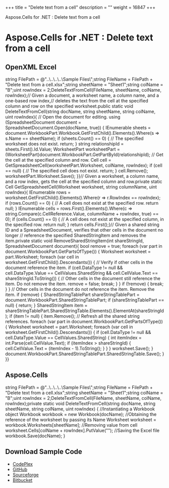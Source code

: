 +++
title = "Delete text from a cell" 
description = "" 
weight = 16847 
+++

Aspose.Cells for .NET : Delete text from a cell  

# Aspose.Cells for .NET : Delete text from a cell


## OpenXML Excel

string FilePath = @"..\\..\\..\\..\\Sample Files\\";string FileName = FilePath + "Delete text from a cell.xlsx";string sheetName = "Sheet1";string colName = "B";uint rowIndex = 2;DeleteTextFromCell(FileName, sheetName, colName, rowIndex);// Given a document, a worksheet name, a column name, and a one-based row index,// deletes the text from the cell at the specified column and row on the specified worksheet.public static void DeleteTextFromCell(string docName, string sheetName, string colName, uint rowIndex){    // Open the document for editing.    using (SpreadsheetDocument document = SpreadsheetDocument.Open(docName, true))    {        IEnumerable<Sheet> sheets = document.WorkbookPart.Workbook.GetFirstChild<Sheets>().Elements<Sheet>().Where(s => s.Name == sheetName);        if (sheets.Count() == 0)        {            // The specified worksheet does not exist.            return;        }        string relationshipId = sheets.First().Id.Value;        WorksheetPart worksheetPart = (WorksheetPart)document.WorkbookPart.GetPartById(relationshipId);        // Get the cell at the specified column and row.        Cell cell = GetSpreadsheetCell(worksheetPart.Worksheet, colName, rowIndex);        if (cell == null)        {            // The specified cell does not exist.            return;        }        cell.Remove();        worksheetPart.Worksheet.Save();    }}// Given a worksheet, a column name, and a row index, gets the cell at the specified column and row.private static Cell GetSpreadsheetCell(Worksheet worksheet, string columnName, uint rowIndex){    IEnumerable<Row> rows = worksheet.GetFirstChild<SheetData>().Elements<Row>().Where(r => r.RowIndex == rowIndex);    if (rows.Count() == 0)    {        // A cell does not exist at the specified row.        return null;    }    IEnumerable<Cell> cells = rows.First().Elements<Cell>().Where(c => string.Compare(c.CellReference.Value, columnName + rowIndex, true) == 0);    if (cells.Count() == 0)    {        // A cell does not exist at the specified column, in the specified row.        return null;    }    return cells.First();}// Given a shared string ID and a SpreadsheetDocument, verifies that other cells in the document no longer // reference the specified SharedStringItem and removes the item.private static void RemoveSharedStringItem(int shareStringId, SpreadsheetDocument document){    bool remove = true;    foreach (var part in document.WorkbookPart.GetPartsOfType<WorksheetPart>())    {        Worksheet worksheet = part.Worksheet;        foreach (var cell in worksheet.GetFirstChild<SheetData>().Descendants<Cell>())        {            // Verify if other cells in the document reference the item.            if (cell.DataType != null &&                cell.DataType.Value == CellValues.SharedString &&                cell.CellValue.Text == shareStringId.ToString())            {                // Other cells in the document still reference the item. Do not remove the item.                remove = false;                break;            }        }        if (!remove)        {            break;        }    }    // Other cells in the document do not reference the item. Remove the item.    if (remove)    {        SharedStringTablePart shareStringTablePart = document.WorkbookPart.SharedStringTablePart;        if (shareStringTablePart == null)        {            return;        }        SharedStringItem item = shareStringTablePart.SharedStringTable.Elements<SharedStringItem>().ElementAt(shareStringId);        if (item != null)        {            item.Remove();            // Refresh all the shared string references.            foreach (var part in document.WorkbookPart.GetPartsOfType<WorksheetPart>())            {                Worksheet worksheet = part.Worksheet;                foreach (var cell in worksheet.GetFirstChild<SheetData>().Descendants<Cell>())                {                    if (cell.DataType != null &&                        cell.DataType.Value == CellValues.SharedString)                    {                        int itemIndex = int.Parse(cell.CellValue.Text);                        if (itemIndex > shareStringId)                        {                            cell.CellValue.Text = (itemIndex - 1).ToString();                        }                    }                }                worksheet.Save();            }            document.WorkbookPart.SharedStringTablePart.SharedStringTable.Save();        }    }}

## Aspose.Cells

string FilePath = @"..\\..\\..\\..\\Sample Files\\";string FileName = FilePath + "Delete text from a cell.xlsx";string sheetName = "Sheet1";string colName = "B";uint rowIndex = 2;DeleteTextFromCell(FileName, sheetName, colName, rowIndex);private static void DeleteTextFromCell(string docName, string sheetName, string colName, uint rowIndex)    {        //Instantiating a Workbook object        Workbook workbook = new Workbook(docName);        //Obtaining the reference of the worksheet by passing its Name        Worksheet worksheet = workbook.Worksheets\[sheetName\];        //Removing value from cell        worksheet.Cells\[colName + rowIndex\].PutValue("");        //Saving the Excel file        workbook.Save(docName);    }

## Download Sample Code

*   [CodePlex](https://asposeopenxml.codeplex.com/releases/view/616479)
*   [GitHub](https://github.com/aspose-cells/Aspose.Cells-for-.NET/releases/tag/AsposeCellsVsOpenXMLv1.1)
*   [Sourceforge](https://sourceforge.net/projects/asposeopenxml/files/Aspose.Cells%20Vs%20OpenXML/Delete%20text%20from%20a%20cell%20(Aspose.Cells).zip/download)
*   [Bitbucket](https://bitbucket.org/asposemarketplace/aspose-for-openxml/downloads/Delete%20text%20from%20a%20cell%20(Aspose.Cells).zip)

